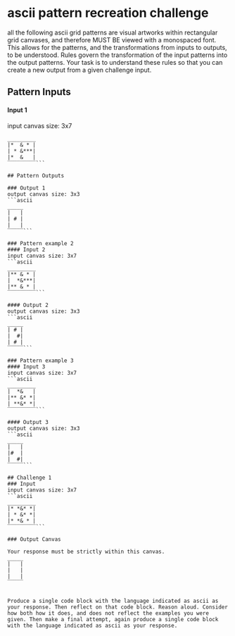 # ascii pattern recreation challenge

all the following ascii grid patterns are visual artworks within rectangular grid canvases, and therefore  MUST BE viewed with a monospaced font. This allows for the patterns, and the transformations from inputs to outputs, to be understood.
Rules govern the transformation of the input patterns into the output patterns. Your task is to understand these rules so that you can create a new output from a given challenge input.

## Pattern Inputs

#### Input 1
input canvas size: 3x7
```ascii
_________
|*  & * |
| * &***|
|*  &   |
‾‾‾‾‾‾‾‾‾```

## Pattern Outputs

### Output 1
output canvas size: 3x3
```ascii
_____
|   |
| # |
|   |
‾‾‾‾‾```

### Pattern example 2
#### Input 2
input canvas size: 3x7
```ascii
_________
|** & * |
|  *&***|
|** & * |
‾‾‾‾‾‾‾‾‾```

#### Output 2
output canvas size: 3x3
```ascii
_____
| # |
|  #|
| # |
‾‾‾‾‾```

### Pattern example 3
#### Input 3
input canvas size: 3x7
```ascii
_________
|  *&   |
|** &* *|
| **&* *|
‾‾‾‾‾‾‾‾‾```

#### Output 3
output canvas size: 3x3
```ascii
_____
|   |
|#  |
|  #|
‾‾‾‾‾```

## Challenge 1
### Input
input canvas size: 3x7
```ascii
_________
|* *&* *|
| * &* *|
|* *& * |
‾‾‾‾‾‾‾‾‾```

### Output Canvas

Your response must be strictly within this canvas.
_____
|   |
|   |
|   |
‾‾‾‾‾


Produce a single code block with the language indicated as ascii as your response. Then reflect on that code block. Reason aloud. Consider how both how it does, and does not reflect the examples you were given. Then make a final attempt, again produce a single code block with the language indicated as ascii as your response.
